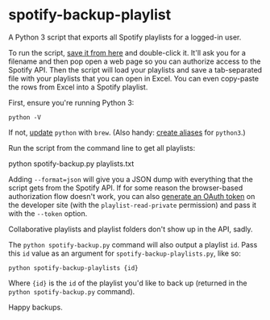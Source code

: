 spotify-backup-playlist
=======================

A Python 3 script that exports all Spotify playlists for a logged-in user.

To run the script, [save it from here](https://raw.githubusercontent.com/bitsofpancake/spotify-backup/master/spotify-backup.py) and double-click it. It'll ask you for a filename and then pop open a web page so you can authorize access to the Spotify API. Then the script will load your playlists and save a tab-separated file with your playlists that you can open in Excel. You can even copy-paste the rows from Excel into a Spotify playlist.

First, ensure you're running Python 3:

	python -V

If not, [update](https://formulae.brew.sh/formula/python#default) `python` with `brew`. (Also handy: [create aliases](https://opensource.com/article/19/5/python-3-default-mac) for `python3`.)

Run the script from the command line to get all playlists:

  python spotify-backup.py playlists.txt

Adding `--format=json` will give you a JSON dump with everything that the script gets from the Spotify API. If for some reason the browser-based authorization flow doesn't work, you can also [generate an OAuth token](https://developer.spotify.com/web-api/console/get-playlists/) on the developer site (with the `playlist-read-private` permission) and pass it with the `--token` option.

Collaborative playlists and playlist folders don't show up in the API, sadly.

The `python spotify-backup.py` command will also output a playlist `id`. Pass this `id` value as an argument for `spotify-backup-playlists.py`, like so:

	python spotify-backup-playlists {id}

Where `{id}` is the `id` of the playlist you'd like to back up (returned in the `python spotify-backup.py` command).

Happy backups.